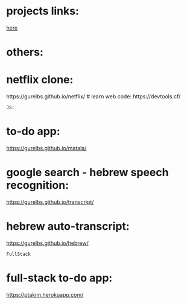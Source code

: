 # projects links: 

<p>
    <a href="https://guribs.com/">here</a>
</p>


# others: 
<div>
<h1>netflix clone: </h1>
https://gurelbs.github.io/netflix/
# learn web code: 
https://devtools.cf/
</div>



`
JS:
`
# to-do app: 
https://gurelbs.github.io/matala/
# google search - hebrew speech recognition: 
https://gurelbs.github.io/transcript/
# hebrew auto-transcript: 
https://gurelbs.github.io/hebrew/

`
FullStack
`
# full-stack to-do app: 
https://ptakim.herokuapp.com/
